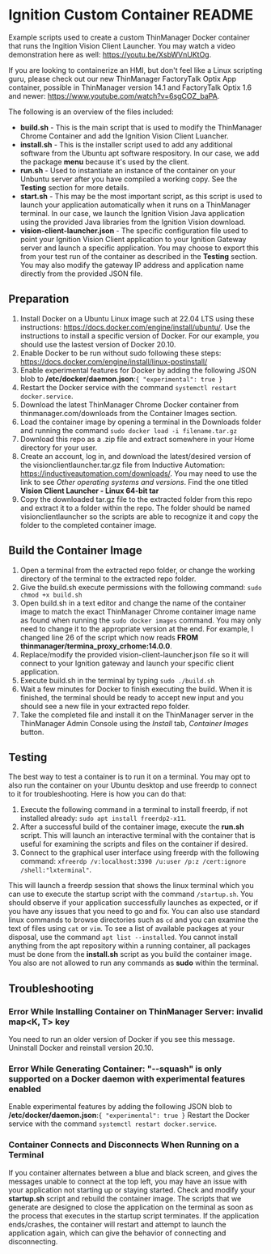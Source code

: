 # Ignition Custom Container README #

Example scripts used to create a custom ThinManager Docker container that runs the Ingition Vision Client Launcher. You may watch a video demonstration here as well: https://youtu.be/XsbWVnUKtOg.

If you are looking to containerize an HMI, but don't feel like a Linux scripting guru, please check out our new ThinManager FactoryTalk Optix App container, possible in ThinManager version 14.1 and FactoryTalk Optix 1.6 and newer: https://www.youtube.com/watch?v=6sgCOZ_baPA.

The following is an overview of the files included:
- **build.sh** - This is the main script that is used to modify the ThinManager Chrome Container and add the Ignition Vision Client Luancher.
- **install.sh** - This is the installer script used to add any additional software from the Ubuntu apt software respository. In our case, we add the package **menu** because it's used by the client.
- **run.sh** - Used to instantiate an instance of the container on your Unbuntu server after you have compiled a working copy. See the **Testing** section for more details.
- **start.sh** - This may be the most important script, as this script is used to launch your application automatically when it runs on a ThinManager terminal. In our case, we launch the Ignition Vision Java application using the provided Java libraries from the Ignition Vision download.
- **vision-client-launcher.json** - The specific configuration file used to point your Ignition Vision Client application to your Ignition Gateway server and launch a specific application. You may choose to export this from your test run of the container as described in the **Testing** section. You may also modify the gateway IP address and application name directly from the provided JSON file.

## Preparation ##

1. Install Docker on a Ubuntu Linux image such at 22.04 LTS using these instructions: https://docs.docker.com/engine/install/ubuntu/. Use the instructions to install a specific version of Docker. For our example, you should use the lastest version of Docker 20.10.
2. Enable Docker to be run without sudo following these steps: https://docs.docker.com/engine/install/linux-postinstall/
2. Enable experimental features for Docker by adding the following JSON blob to **/etc/docker/daemon.json**:`{ "experimental": true }`
2. Restart the Docker service with the command `systemctl restart docker.service`.
3. Download the latest ThinManager Chrome Docker container from thinmanager.com/downloads from the Container Images section.
4. Load the container image by opening a terminal in the Downloads folder and running the command `sudo docker load -i filename.tar.gz`
4. Download this repo as a .zip file and extract somewhere in your Home directory for your user.
4. Create an account, log in, and download the latest/desired version of the visionclientlauncher.tar.gz file from Inductive Automation: https://inductiveautomation.com/downloads/. You may need to use the link to see *Other operating systems and versions*. Find the one titled **Vision Client Launcher - Linux 64-bit tar** 
4. Copy the downloaded tar.gz file to the extracted folder from this repo and extract it to a folder within the repo. The folder should be named visionclientlauncher so the scripts are able to recognize it and copy the folder to the completed container image.

## Build the Container Image ##

1. Open a terminal from the extracted repo folder, or change the working directory of the terminal to the extracted repo folder.
5. Give the build.sh execute permissions with the following command: `sudo chmod +x build.sh`
6. Open build.sh in a text editor and change the name of the container image to match the exact ThinManager Chrome container image name as found when running the `sudo docker images` command. You may only need to change it to the appropriate version at the end. For example, I changed line 26 of the script which now reads **FROM thinmanager/termina_proxy_crhome:14.0.0**.
7. Replace/modify the provided vision-client-launcher.json file so it will connect to your Ignition gateway and launch your specific client application.
8. Execute build.sh in the terminal by typing `sudo ./build.sh`
9. Wait a few minutes for Docker to finish executing the build. When it is finished, the terminal should be ready to accept new input and you should see a new file in your extracted repo folder.
10. Take the completed file and install it on the ThinManager server in the ThinManager Admin Console using the *Install* tab, *Container Images* button.

## Testing ##

The best way to test a container is to run it on a terminal. You may opt to also run the container on your Ubuntu desktop and use freerdp to connect to it for troubleshooting. Here is how you can do that:
1. Execute the following command in a terminal to install freerdp, if not installed already: `sudo apt install freerdp2-x11`.
2. After a successful build of the container image, execute the **run.sh** script. This will launch an interactive terminal with the container that is useful for examining the scripts and files on the container if desired.
3. Connect to the graphical user interface using freerdp with the following command: `xfreerdp /v:localhost:3390 /u:user /p:z /cert:ignore /shell:"lxterminal"`. 

This will launch a freerdp session that shows the linux terminal which you can use to execute the startup script with the command `/startup.sh`. You should observe if your application successfully launches as expected, or if you have any issues that you need to go and fix. You can also use standard linux commands to browse directories such as `cd` and you can examine the text of files using `cat` or `vim`. To see a list of available packages at your disposal, use the command `apt list --installed`. You cannot install anything from the apt repository within a running container, all packages must be done from the **install.sh** script as you build the container image. You also are not allowed to run any commands as **sudo** within the terminal.

## Troubleshooting ##

### Error While Installing Container on ThinManager Server: invalid map<K, T> key ###
You need to run an older version of Docker if you see this message. Uninstall Docker and reinstall version 20.10.

### Error While Generating Container: "--squash" is only supported on a Docker daemon with experimental features enabled ###
Enable experimental features by adding the following JSON blob to **/etc/docker/daemon.json**:`{ "experimental": true }`
Restart the Docker service with the command `systemctl restart docker.service`.

### Container Connects and Disconnects When Running on a Terminal ###
If you container alternates between a blue and black screen, and gives the messages unable to connect at the top left, you may have an issue with your application not starting up or staying started. Check and modify your **startup.sh** script and rebuild the container image. The scripts that we generate are designed to close the application on the terminal as soon as the process that executes in the startup script terminates. If the application ends/crashes, the container will restart and attempt to launch the application again, which can give the behavior of connecting and disconnecting.


